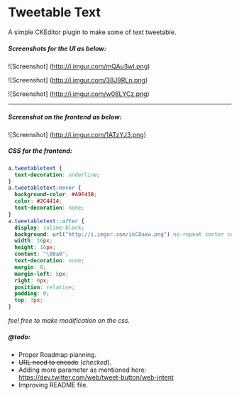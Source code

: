 # Tweetable Text
A simple CKEditor plugin to make some of text tweetable.

##### Screenshots for the UI as below:

![Screenshot]
(http://i.imgur.com/mQAu3wI.png)

![Screenshot]
(http://i.imgur.com/38J9RLn.png)

![Screenshot]
(http://i.imgur.com/w08LYCz.png)

------------------------------------------------------------------

##### Screenshot on the frontend as below:

![Screenshot]
(http://i.imgur.com/1ATzYJ3.png)

##### CSS for the frontend:

```css
a.tweetabletext {
  text-decoration: underline;
}
a.tweetabletext:hover {
  background-color: #A9F43B;
  color: #2C4414;
  text-decoration: none;
}
a.tweetabletext::after {
  display: inline-block;
  background: url("http://i.imgur.com/ikC8axw.png") no-repeat center center;
  width: 16px;
  height: 16px;
  content: "\00a0";
  text-decoration: none;
  margin: 0;
  margin-left: 5px;
  right: 0px;
  position: relative;
  padding: 0;
  top: 3px;
}
```
_feel free to make modification on the css._


##### @todo:
* Proper Roadmap planning.
* ~~URL need to encode~~ (_checked_).
* Adding more parameter as mentioned here: https://dev.twitter.com/web/tweet-button/web-intent
* Improving README file.

